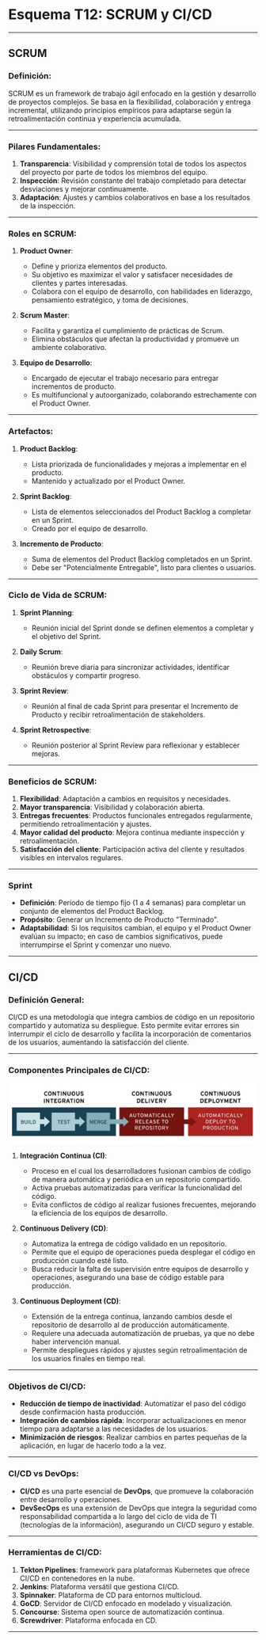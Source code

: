 # Esquema T12: SCRUM y CI/CD

---

## SCRUM

### Definición:
SCRUM es un framework de trabajo ágil enfocado en la gestión y desarrollo de proyectos complejos. Se basa en la flexibilidad, colaboración y entrega incremental, utilizando principios empíricos para adaptarse según la retroalimentación continua y experiencia acumulada.

---

### Pilares Fundamentales:
1. **Transparencia**: Visibilidad y comprensión total de todos los aspectos del proyecto por parte de todos los miembros del equipo.
2. **Inspección**: Revisión constante del trabajo completado para detectar desviaciones y mejorar continuamente.
3. **Adaptación**: Ajustes y cambios colaborativos en base a los resultados de la inspección.

---

### Roles en SCRUM:
1. **Product Owner**:
   - Define y prioriza elementos del producto.
   - Su objetivo es maximizar el valor y satisfacer necesidades de clientes y partes interesadas.
   - Colabora con el equipo de desarrollo, con habilidades en liderazgo, pensamiento estratégico, y toma de decisiones.

2. **Scrum Master**:
   - Facilita y garantiza el cumplimiento de prácticas de Scrum.
   - Elimina obstáculos que afectan la productividad y promueve un ambiente colaborativo.

3. **Equipo de Desarrollo**:
   - Encargado de ejecutar el trabajo necesario para entregar incrementos de producto.
   - Es multifuncional y autoorganizado, colaborando estrechamente con el Product Owner.

---

### Artefactos:
1. **Product Backlog**:
   - Lista priorizada de funcionalidades y mejoras a implementar en el producto.
   - Mantenido y actualizado por el Product Owner.

2. **Sprint Backlog**:
   - Lista de elementos seleccionados del Product Backlog a completar en un Sprint.
   - Creado por el equipo de desarrollo.

3. **Incremento de Producto**:
   - Suma de elementos del Product Backlog completados en un Sprint.
   - Debe ser "Potencialmente Entregable", listo para clientes o usuarios.

---

### Ciclo de Vida de SCRUM:
1. **Sprint Planning**:
   - Reunión inicial del Sprint donde se definen elementos a completar y el objetivo del Sprint.

2. **Daily Scrum**:
   - Reunión breve diaria para sincronizar actividades, identificar obstáculos y compartir progreso.

3. **Sprint Review**:
   - Reunión al final de cada Sprint para presentar el Incremento de Producto y recibir retroalimentación de stakeholders.

4. **Sprint Retrospective**:
   - Reunión posterior al Sprint Review para reflexionar y establecer mejoras.

---

### Beneficios de SCRUM:
1. **Flexibilidad**: Adaptación a cambios en requisitos y necesidades.
2. **Mayor transparencia**: Visibilidad y colaboración abierta.
3. **Entregas frecuentes**: Productos funcionales entregados regularmente, permitiendo retroalimentación y ajustes.
4. **Mayor calidad del producto**: Mejora continua mediante inspección y retroalimentación.
5. **Satisfacción del cliente**: Participación activa del cliente y resultados visibles en intervalos regulares.

---

### Sprint
- **Definición**: Período de tiempo fijo (1 a 4 semanas) para completar un conjunto de elementos del Product Backlog.
- **Propósito**: Generar un Incremento de Producto "Terminado".
- **Adaptabilidad**: Si los requisitos cambian, el equipo y el Product Owner evalúan su impacto; en caso de cambios significativos, puede interrumpirse el Sprint y comenzar uno nuevo.

--- 

## CI/CD

### Definición General:
CI/CD es una metodología que integra cambios de código en un repositorio compartido y automatiza su despliegue. Esto permite evitar errores sin interrumpir el ciclo de desarrollo y facilita la incorporación de comentarios de los usuarios, aumentando la satisfacción del cliente.

---

### Componentes Principales de CI/CD:

![alt text](image-10.png)


1. **Integración Continua (CI)**:
   - Proceso en el cual los desarrolladores fusionan cambios de código de manera automática y periódica en un repositorio compartido.
   - Activa pruebas automatizadas para verificar la funcionalidad del código.
   - Evita conflictos de código al realizar fusiones frecuentes, mejorando la eficiencia de los equipos de desarrollo.

2. **Continuous Delivery (CD)**:
   - Automatiza la entrega de código validado en un repositorio.
   - Permite que el equipo de operaciones pueda desplegar el código en producción cuando esté listo.
   - Busca reducir la falta de supervisión entre equipos de desarrollo y operaciones, asegurando una base de código estable para producción.

3. **Continuous Deployment (CD)**:
   - Extensión de la entrega continua, lanzando cambios desde el repositorio de desarrollo al de producción automáticamente.
   - Requiere una adecuada automatización de pruebas, ya que no debe haber intervención manual.
   - Permite despliegues rápidos y ajustes según retroalimentación de los usuarios finales en tiempo real.

---

### Objetivos de CI/CD:
- **Reducción de tiempo de inactividad**: Automatizar el paso del código desde confirmación hasta producción.
- **Integración de cambios rápida**: Incorporar actualizaciones en menor tiempo para adaptarse a las necesidades de los usuarios.
- **Minimización de riesgos**: Realizar cambios en partes pequeñas de la aplicación, en lugar de hacerlo todo a la vez.

---


### CI/CD vs DevOps:
- **CI/CD** es una parte esencial de **DevOps**, que promueve la colaboración entre desarrollo y operaciones.
- **DevSecOps** es una extensión de DevOps que integra la seguridad como responsabilidad compartida a lo largo del ciclo de vida de TI (tecnologías de la información), asegurando un CI/CD seguro y estable.

---

### Herramientas de CI/CD:

1. **Tekton Pipelines**: framework para plataformas Kubernetes que ofrece CI/CD en contenedores en la nube.
2. **Jenkins**: Plataforma versátil que gestiona CI/CD.
3. **Spinnaker**: Plataforma de CD para entornos multicloud.
4. **GoCD**: Servidor de CI/CD enfocado en modelado y visualización.
5. **Concourse**: Sistema open source de automatización continua.
6. **Screwdriver**: Plataforma enfocada en CD.

---